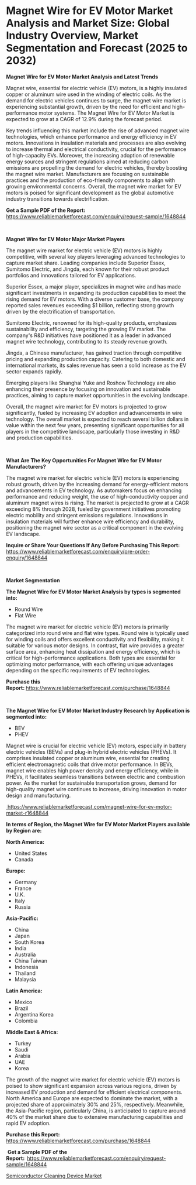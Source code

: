 <p><h1>Magnet Wire for EV Motor Market Analysis and Market Size: Global Industry Overview, Market Segmentation and Forecast (2025 to 2032)</h1></p><p><strong>Magnet Wire for EV Motor Market Analysis and Latest Trends</strong></p>
<p><p>Magnet wire, essential for electric vehicle (EV) motors, is a highly insulated copper or aluminum wire used in the winding of electric coils. As the demand for electric vehicles continues to surge, the magnet wire market is experiencing substantial growth, driven by the need for efficient and high-performance motor systems. The Magnet Wire for EV Motor Market is expected to grow at a CAGR of 12.9% during the forecast period. </p><p>Key trends influencing this market include the rise of advanced magnet wire technologies, which enhance performance and energy efficiency in EV motors. Innovations in insulation materials and processes are also evolving to increase thermal and electrical conductivity, crucial for the performance of high-capacity EVs. Moreover, the increasing adoption of renewable energy sources and stringent regulations aimed at reducing carbon emissions are propelling the demand for electric vehicles, thereby boosting the magnet wire market. Manufacturers are focusing on sustainable practices and the production of eco-friendly components to align with growing environmental concerns. Overall, the magnet wire market for EV motors is poised for significant development as the global automotive industry transitions towards electrification.</p></p>
<p><strong>Get a Sample PDF of the Report:&nbsp;</strong> <a href="https://www.reliablemarketforecast.com/enquiry/request-sample/1648844?utm_campaign=2876&utm_medium=2&utm_source=Github&utm_content=ia&utm_term=26032025&utm_id=magnet-wire-for-ev-motor">https://www.reliablemarketforecast.com/enquiry/request-sample/1648844</a></p>
<p>&nbsp;</p>
<p><strong>Magnet Wire for EV Motor Major Market Players</strong></p>
<p><p>The magnet wire market for electric vehicle (EV) motors is highly competitive, with several key players leveraging advanced technologies to capture market share. Leading companies include Superior Essex, Sumitomo Electric, and Jingda, each known for their robust product portfolios and innovations tailored for EV applications. </p><p>Superior Essex, a major player, specializes in magnet wire and has made significant investments in expanding its production capabilities to meet the rising demand for EV motors. With a diverse customer base, the company reported sales revenues exceeding $1 billion, reflecting strong growth driven by the electrification of transportation.</p><p>Sumitomo Electric, renowned for its high-quality products, emphasizes sustainability and efficiency, targeting the growing EV market. The company's R&D initiatives have positioned it as a leader in advanced magnet wire technology, contributing to its steady revenue growth.</p><p>Jingda, a Chinese manufacturer, has gained traction through competitive pricing and expanding production capacity. Catering to both domestic and international markets, its sales revenue has seen a solid increase as the EV sector expands rapidly. </p><p>Emerging players like Shanghai Yuke and Roshow Technology are also enhancing their presence by focusing on innovation and sustainable practices, aiming to capture market opportunities in the evolving landscape. </p><p>Overall, the magnet wire market for EV motors is projected to grow significantly, fueled by increasing EV adoption and advancements in wire technology. The overall market is expected to reach several billion dollars in value within the next few years, presenting significant opportunities for all players in the competitive landscape, particularly those investing in R&D and production capabilities.</p></p>
<p>&nbsp;</p>
<p><strong>What Are The Key Opportunities For Magnet Wire for EV Motor Manufacturers?</strong></p>
<p><p>The magnet wire market for electric vehicle (EV) motors is experiencing robust growth, driven by the increasing demand for energy-efficient motors and advancements in EV technology. As automakers focus on enhancing performance and reducing weight, the use of high-conductivity copper and aluminum magnet wires is rising. The market is projected to grow at a CAGR exceeding 8% through 2028, fueled by government initiatives promoting electric mobility and stringent emissions regulations. Innovations in insulation materials will further enhance wire efficiency and durability, positioning the magnet wire sector as a critical component in the evolving EV landscape.</p></p>
<p><strong>Inquire or Share Your Questions If Any Before Purchasing This Report:</strong> <a href="https://www.reliablemarketforecast.com/enquiry/pre-order-enquiry/1648844?utm_campaign=2876&utm_medium=2&utm_source=Github&utm_content=ia&utm_term=26032025&utm_id=magnet-wire-for-ev-motor">https://www.reliablemarketforecast.com/enquiry/pre-order-enquiry/1648844</a></p>
<p>&nbsp;</p>
<p><strong>Market Segmentation</strong></p>
<p><strong>The Magnet Wire for EV Motor Market Analysis by types is segmented into:</strong></p>
<p><ul><li>Round Wire</li><li>Flat Wire</li></ul></p>
<p><p>The magnet wire market for electric vehicle (EV) motors is primarily categorized into round wire and flat wire types. Round wire is typically used for winding coils and offers excellent conductivity and flexibility, making it suitable for various motor designs. In contrast, flat wire provides a greater surface area, enhancing heat dissipation and energy efficiency, which is critical for high-performance applications. Both types are essential for optimizing motor performance, with each offering unique advantages depending on the specific requirements of EV technologies.</p></p>
<p><strong>Purchase this Report:&nbsp;</strong><a href="https://www.reliablemarketforecast.com/purchase/1648844?utm_campaign=2876&utm_medium=2&utm_source=Github&utm_content=ia&utm_term=26032025&utm_id=magnet-wire-for-ev-motor">https://www.reliablemarketforecast.com/purchase/1648844</a></p>
<p>&nbsp;</p>
<p><strong>The Magnet Wire for EV Motor Market Industry Research by Application is segmented into:</strong></p>
<p><ul><li>BEV</li><li>PHEV</li></ul></p>
<p><p>Magnet wire is crucial for electric vehicle (EV) motors, especially in battery electric vehicles (BEVs) and plug-in hybrid electric vehicles (PHEVs). It comprises insulated copper or aluminum wire, essential for creating efficient electromagnetic coils that drive motor performance. In BEVs, magnet wire enables high power density and energy efficiency, while in PHEVs, it facilitates seamless transitions between electric and combustion power. As the market for sustainable transportation grows, demand for high-quality magnet wire continues to increase, driving innovation in motor design and manufacturing.</p></p>
<p><a href="https://www.reliablemarketforecast.com/magnet-wire-for-ev-motor-market-r1648844?utm_campaign=2876&utm_medium=2&utm_source=Github&utm_content=ia&utm_term=26032025&utm_id=magnet-wire-for-ev-motor">&nbsp;https://www.reliablemarketforecast.com/magnet-wire-for-ev-motor-market-r1648844</a></p>
<p><strong>In terms of Region, the Magnet Wire for EV Motor Market Players available by Region are:</strong></p>
<p>
    <p> <strong> North America: </strong>
        <ul>
            <li>United States</li>
            <li>Canada</li>
        </ul>
        </p> 
    <p> <strong> Europe: </strong>
        <ul>
            <li>Germany</li>
            <li>France</li>
            <li>U.K.</li>
            <li>Italy</li>
            <li>Russia</li>
        </ul>
        </p> 
    <p> <strong> Asia-Pacific: </strong>
        <ul>
            <li>China</li>
            <li>Japan</li>
            <li>South Korea</li>
            <li>India</li>
            <li>Australia</li>
            <li>China Taiwan</li>
            <li>Indonesia</li>
            <li>Thailand</li>
            <li>Malaysia</li>
        </ul>
        </p> 
    <p> <strong> Latin America: </strong>
        <ul>
            <li>Mexico</li>
            <li>Brazil</li>
            <li>Argentina Korea</li>
            <li>Colombia</li>
        </ul>
        </p> 
    <p> <strong> Middle East & Africa: </strong>
        <ul>
            <li>Turkey</li>
            <li>Saudi</li>
            <li>Arabia</li>
            <li>UAE</li>
            <li>Korea</li>
        </ul>
    </p>
    </p>
<p><p>The growth of the magnet wire market for electric vehicle (EV) motors is poised to show significant expansion across various regions, driven by increased EV production and demand for efficient electrical components. North America and Europe are expected to dominate the market, with a projected share of approximately 30% and 25%, respectively. Meanwhile, the Asia-Pacific region, particularly China, is anticipated to capture around 40% of the market share due to extensive manufacturing capabilities and rapid EV adoption.</p></p>
<p><strong>Purchase this Report: </strong><a href="https://www.reliablemarketforecast.com/purchase/1648844?utm_campaign=2876&utm_medium=2&utm_source=Github&utm_content=ia&utm_term=26032025&utm_id=magnet-wire-for-ev-motor">https://www.reliablemarketforecast.com/purchase/1648844</a></p>
<p>&nbsp;<strong>Get a Sample PDF of the Report:&nbsp;&nbsp;</strong><a href="https://www.reliablemarketforecast.com/enquiry/request-sample/1648844?utm_campaign=2876&utm_medium=2&utm_source=Github&utm_content=ia&utm_term=26032025&utm_id=magnet-wire-for-ev-motor">https://www.reliablemarketforecast.com/enquiry/request-sample/1648844</a></p>
<p><strong></strong></p>
<p><p><a href="https://github.com/penglatilles/Market-Research-Report-List-1/blob/main/semiconductor-cleaning-device-market.md?utm_campaign=2876&utm_medium=2&utm_source=Github&utm_content=ia&utm_term=26032025&utm_id=magnet-wire-for-ev-motor">Semiconductor Cleaning Device Market</a></p></p>
